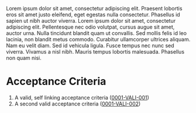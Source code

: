 Lorem ipsum dolor sit amet, consectetur adipiscing elit. Praesent lobortis eros sit amet justo eleifend, eget egestas nulla consectetur. Phasellus id sapien ut nibh auctor viverra. Lorem ipsum dolor sit amet, consectetur adipiscing elit. Pellentesque nec odio volutpat, cursus augue sit amet, auctor urna. Nulla tincidunt blandit quam ut convallis. Sed mollis felis id leo lacinia, non blandit metus commodo. Curabitur ullamcorper ultrices aliquam. Nam eu velit diam. Sed id vehicula ligula. Fusce tempus nec nunc sed viverra. Vivamus a nisl nibh. Mauris tempus lobortis malesuada. Phasellus non quam nisi.

# Acceptance Criteria
1. A valid, self linking acceptance criteria (<a name="0001-VALI-001" href="#0001-VALI-001">0001-VALI-001</a>) 
1. A second valid acceptance criteria (<a name="0001-VALI-002" href="#0001-VALI-002">0001-VALI-002</a>) 
